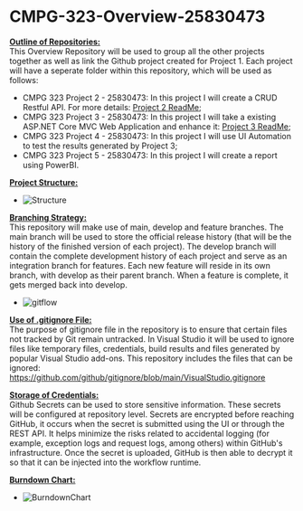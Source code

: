# CMPG-323-Overview-25830473

**<ins>Outline of Repositories:</ins>** <br />
This Overview Repository will be used to group all the other projects together as well as link the Github project created for Project 1. Each project will have a seperate folder within this repository, which will be used as follows: <br />
* CMPG 323 Project 2 - 25830473: In this project I will create a CRUD Restful API. For more details: [Project 2 ReadMe](https://github.com/ThereseTaylor/CMPG-323-Overview-25830473/tree/main/CMPG%20323%20Project%202%20-%2025830473/README.md);
* CMPG 323 Project 3 - 25830473: In this project I will take a existing ASP.NET Core MVC Web Application and enhance it: [Project 3 ReadMe](https://github.com/ThereseTaylor/CMPG-323-Overview-25830473/tree/main/CMPG%20323%20Project%203%20-%2025830473/README.md);
* CMPG 323 Project 4 - 25830473: In this project I will use UI Automation to test the results generated by Project 3;
* CMPG 323 Project 5 - 25830473: In this project I will create a report using PowerBI.

**<ins>Project Structure:</ins>** <br />
* ![Structure](https://github.com/ThereseTaylor/CMPG-323-Overview-25830473/assets/112098539/ac026d56-d6ca-426a-9649-77ca9ac3ae60)

**<ins>Branching Strategy:<ins>** <br />
This repository will make use of main, develop and feature branches. The main branch will be used to store the official release history (that will be the history of the finished version of each project). The develop branch will contain the complete development history of each project and serve as an integration branch for features. Each new feature will reside in its own branch, with develop as their parent branch. When a feature is complete, it gets merged back into develop.
* ![gitflow](https://github.com/ThereseTaylor/CMPG-323-Overview-25830473/assets/112098539/291f9292-3e13-4e94-afd5-705a3af9bd42)

**<ins>Use of .gitignore File:<ins>** <br />
The purpose of gitignore file in the repository is to ensure that certain files not tracked by Git remain untracked. In Visual Studio it will be used to ignore files like temporary files, credentials, build results and files generated by popular Visual Studio add-ons. This repository includes the files that can be ignored: https://github.com/github/gitignore/blob/main/VisualStudio.gitignore

**<ins>Storage of Credentials:<ins>** <br />
Github Secrets can be used to store sensitive information. These secrets will be configured at repository level. Secrets are encrypted before reaching GitHub, it occurs when the secret is submitted using the UI or through the REST API. It helps minimize the risks related to accidental logging (for example, exception logs and request logs, among others) within GitHub's infrastructure. Once the secret is uploaded, GitHub is then able to decrypt it so that it can be injected into the workflow runtime. 

**<ins>Burndown Chart:<ins>** <br />
* ![BurndownChart](https://github.com/ThereseTaylor/CMPG-323-Overview-25830473/assets/112098539/c32d0502-7717-40e4-b352-746cbd1ad258)


